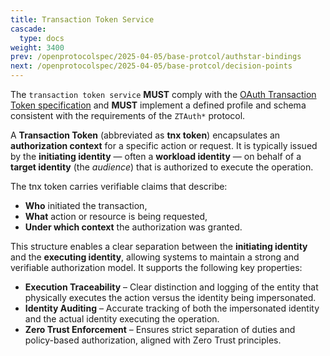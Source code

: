 ```yaml
---
title: Transaction Token Service
cascade:
  type: docs
weight: 3400
prev: /openprotocolspec/2025-04-05/base-protcol/authstar-bindings
next: /openprotocolspec/2025-04-05/base-protcol/decision-points
---
```


The `transaction token service` **MUST** comply with the [OAuth Transaction Token specification](https://www.ietf.org/archive/id/draft-ietf-oauth-transaction-tokens-05.html) and **MUST** implement a defined profile and schema consistent with the requirements of the `ZTAuth*` protocol.

A **Transaction Token** (abbreviated as **tnx token**) encapsulates an **authorization context** for a specific action or request. It is typically issued by the **initiating identity** — often a **workload identity** — on behalf of a **target identity** (the *audience*) that is authorized to execute the operation.

The tnx token carries verifiable claims that describe:

- **Who** initiated the transaction,
- **What** action or resource is being requested,
- **Under which context** the authorization was granted.

This structure enables a clear separation between the **initiating identity** and the **executing identity**, allowing systems to maintain a strong and verifiable authorization model. It supports the following key properties:

- **Execution Traceability** – Clear distinction and logging of the entity that physically executes the action versus the identity being impersonated.
- **Identity Auditing** – Accurate tracking of both the impersonated identity and the actual identity executing the operation.
- **Zero Trust Enforcement** – Ensures strict separation of duties and policy-based authorization, aligned with Zero Trust principles.
